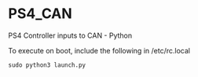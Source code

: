 # PS4_CAN
PS4 Controller inputs to CAN - Python

To execute on boot, include the following in /etc/rc.local
```python
sudo python3 launch.py
```
